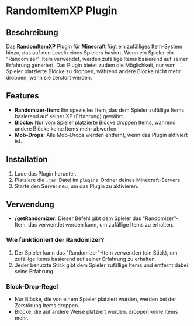 # RandomItemXP Plugin

## Beschreibung

Das **RandomItemXP** Plugin für **Minecraft** fügt ein zufälliges Item-System hinzu, das auf den Leveln eines Spielers basiert. Wenn ein Spieler ein "Randomizer"-Item verwendet, werden zufällige Items basierend auf seiner Erfahrung generiert. Das Plugin bietet zudem die Möglichkeit, nur vom Spieler platzierte Blöcke zu droppen, während andere Blöcke nicht mehr droppen, wenn sie zerstört werden.

## Features

- **Randomizer-Item:** Ein spezielles Item, das dem Spieler zufällige Items basierend auf seiner XP (Erfahrung) gewährt.
- **Blöcke:** Nur vom Spieler platzierte Blöcke droppen Items, während andere Blöcke keine Items mehr abwerfen.
- **Mob-Drops:** Alle Mob-Drops werden entfernt, wenn das Plugin aktiviert ist.

## Installation

1. Lade das Plugin herunter.
2. Platziere die `.jar`-Datei im `plugins`-Ordner deines Minecraft-Servers.
3. Starte den Server neu, um das Plugin zu aktivieren.

## Verwendung

- **/getRandomizer:** Dieser Befehl gibt dem Spieler das "Randomizer"-Item, das verwendet werden kann, um zufällige Items zu erhalten.

### Wie funktioniert der Randomizer?

1. Der Spieler kann das "Randomizer"-Item verwenden (ein Stick), um zufällige Items basierend auf seiner Erfahrung zu erhalten.
2. Jeder benutzte Stick gibt dem Spieler zufällige Items und entfernt dabei seine Erfahrung.

### Block-Drop-Regel

- Nur Blöcke, die von einem Spieler platziert wurden, werden bei der Zerstörung Items droppen.
- Blöcke, die auf andere Weise platziert wurden, droppen keine Items mehr.
